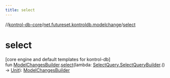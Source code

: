 ```yaml
---
title: select
---
```

//[kontrol-db-core](../../index.html)/[net.futureset.kontroldb.modelchange](index.html)/[select](select.html)



# select



[core engine and default templates for kontrol-db]\
fun [ModelChangesBuilder](../net.futureset.kontroldb.dsl/-model-changes-builder/index.html).[select](select.html)(lambda: [SelectQuery.SelectQueryBuilder](-select-query/-select-query-builder/index.html).() -&gt; [Unit](https://kotlinlang.org/api/latest/jvm/stdlib/kotlin/-unit/index.html)): [ModelChangesBuilder](../net.futureset.kontroldb.dsl/-model-changes-builder/index.html)




